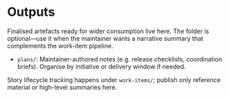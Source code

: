 # Outputs

Finalised artefacts ready for wider consumption live here. The folder is
optional—use it when the maintainer wants a narrative summary that complements
the work-item pipeline.

- `plans/`: Maintainer-authored notes (e.g. release checklists, coordination
  briefs). Organise by initiative or delivery window if needed.

Story lifecycle tracking happens under `work-items/`; publish only reference
material or high-level summaries here.
